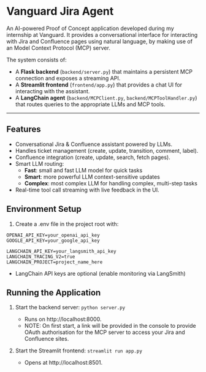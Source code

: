 # Vanguard Jira Agent

An AI-powered Proof of Concept application developed during my internship at Vanguard. It provides a conversational interface for interacting with Jira and Confluence pages using natural language, by making use of an Model Context Protocol (MCP) server.

The system consists of:

- A **Flask backend** (`backend/server.py`) that maintains a persistent MCP connection and exposes a streaming API.
- A **Streamlit frontend** (`frontend/app.py`) that provides a chat UI for interacting with the assistant.
- A **LangChain agent** (`backend/MCPClient.py`, `backend/MCPToolHandler.py`) that routes queries to the appropriate LLMs and MCP tools.

---

## Features

- Conversational Jira & Confluence assistant powered by LLMs.
- Handles ticket management (create, update, transition, comment, label).
- Confluence integration (create, update, search, fetch pages).
- Smart LLM routing:
  - **Fast**: small and fast LLM model for quick tasks
  - **Smart**: more powerful LLM context-sensitive updates
  - **Complex**: most complex LLM for handling complex, multi-step tasks
- Real-time tool call streaming with live feedback in the UI.

## Environment Setup

1. Create a .env file in the project root with:

```
OPENAI_API_KEY=your_openai_api_key
GOOGLE_API_KEY=your_google_api_key

LANGCHAIN_API_KEY=your_langsmith_api_key
LANGCHAIN_TRACING_V2=true
LANGCHAIN_PROJECT=project_name_here
```

- LangChain API keys are optional (enable monitoring via LangSmith)

## Running the Application

1. Start the backend server: `python server.py`

   - Runs on http://localhost:8000.
   - NOTE: On first start, a link will be provided in the console to provide OAuth authorisation for the MCP server to access your Jira and Confluence sites.

2. Start the Streamlit frontend: `streamlit run app.py`

   - Opens at http://localhost:8501.
